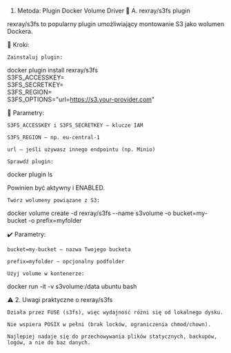 1. Metoda: Plugin Docker Volume Driver
🔧 A. rexray/s3fs plugin

rexray/s3fs to popularny plugin umożliwiający montowanie S3 jako wolumen Dockera.

🔽 Kroki:

    Zainstaluj plugin:

docker plugin install rexray/s3fs \
    S3FS_ACCESSKEY=<your-access-key> \
    S3FS_SECRETKEY=<your-secret-key> \
    S3FS_REGION=<your-region> \
    S3FS_OPTIONS="url=https://s3.your-provider.com"

🔧 Parametry:

    S3FS_ACCESSKEY i S3FS_SECRETKEY – klucze IAM

    S3FS_REGION – np. eu-central-1

    url – jeśli używasz innego endpointu (np. Minio)

    Sprawdź plugin:

docker plugin ls

Powinien być aktywny i ENABLED.

    Twórz wolumeny powiązane z S3:

docker volume create -d rexray/s3fs --name s3volume -o bucket=my-bucket -o prefix=myfolder

✔️ Parametry:

    bucket=my-bucket – nazwa Twojego bucketa

    prefix=myfolder – opcjonalny podfolder

    Użyj volume w kontenerze:

docker run -it -v s3volume:/data ubuntu bash

⚠️ 2. Uwagi praktyczne o rexray/s3fs

    Działa przez FUSE (s3fs), więc wydajność różni się od lokalnego dysku.

    Nie wspiera POSIX w pełni (brak locków, ograniczenia chmod/chown).

    Najlepiej nadaje się do przechowywania plików statycznych, backupów, logów, a nie do baz danych.
